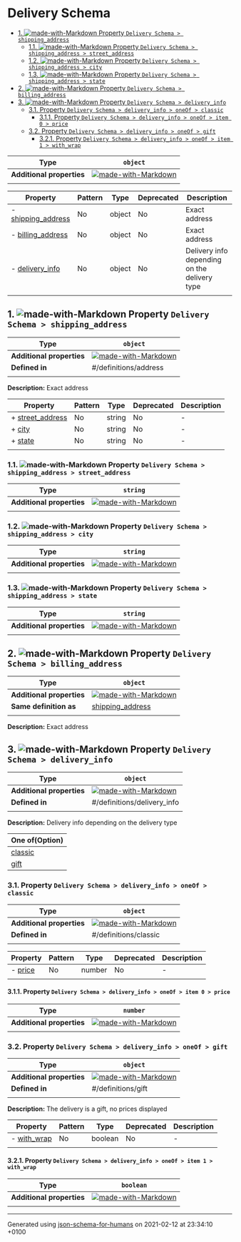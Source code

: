 # Delivery Schema

- [1. ![made-with-Markdown](https://img.shields.io/badge/Optional-yellow) Property `Delivery Schema > shipping_address`](#shipping_address)
  - [1.1. ![made-with-Markdown](https://img.shields.io/badge/Required-blue) Property `Delivery Schema > shipping_address > street_address`](#shipping_address_street_address)
  - [1.2. ![made-with-Markdown](https://img.shields.io/badge/Required-blue) Property `Delivery Schema > shipping_address > city`](#shipping_address_city)
  - [1.3. ![made-with-Markdown](https://img.shields.io/badge/Required-blue) Property `Delivery Schema > shipping_address > state`](#shipping_address_state)
- [2. ![made-with-Markdown](https://img.shields.io/badge/Optional-yellow) Property `Delivery Schema > billing_address`](#billing_address)
- [3. ![made-with-Markdown](https://img.shields.io/badge/Optional-yellow) Property `Delivery Schema > delivery_info`](#delivery_info)
  - [3.1. Property `Delivery Schema > delivery_info > oneOf > classic`](#delivery_info_oneOf_i0)
    - [3.1.1. Property `Delivery Schema > delivery_info > oneOf > item 0 > price`](#delivery_info_oneOf_i0_price)
  - [3.2. Property `Delivery Schema > delivery_info > oneOf > gift`](#delivery_info_oneOf_i1)
    - [3.2.1. Property `Delivery Schema > delivery_info > oneOf > item 1 > with_wrap`](#delivery_info_oneOf_i1_with_wrap)

| Type | `object` |
| ---- | --- |
| **Additional properties** |[![made-with-Markdown](https://img.shields.io/badge/Any%20type-allowed-green)](# "Additional Properties of any type are allowed.")|
|  |  |

| Property | Pattern | Type | Deprecated | Description |
| -------- | ------- | ---- | ---------- | ----------- |
|-  [shipping_address](#shipping_address)|No|object|No|Exact address|
|-  [billing_address](#billing_address)|No|object|No|Exact address|
|-  [delivery_info](#delivery_info)|No|object|No|Delivery info depending on the delivery type|
|  |  |  |  |  |

## <a name="shipping_address"></a>1. ![made-with-Markdown](https://img.shields.io/badge/Optional-yellow) Property `Delivery Schema > shipping_address`

| Type | `object` |
| ---- | --- |
| **Additional properties** |[![made-with-Markdown](https://img.shields.io/badge/Any%20type-allowed-green)](# "Additional Properties of any type are allowed.")|
| **Defined in** | #/definitions/address |
|  |  |

**Description:** Exact address

| Property | Pattern | Type | Deprecated | Description |
| -------- | ------- | ---- | ---------- | ----------- |
|+  [street_address](#shipping_address_street_address)|No|string|No|-|
|+  [city](#shipping_address_city)|No|string|No|-|
|+  [state](#shipping_address_state)|No|string|No|-|
|  |  |  |  |  |

### <a name="shipping_address_street_address"></a>1.1. ![made-with-Markdown](https://img.shields.io/badge/Required-blue) Property `Delivery Schema > shipping_address > street_address`

| Type | `string` |
| ---- | --- |
| **Additional properties** |[![made-with-Markdown](https://img.shields.io/badge/Any%20type-allowed-green)](# "Additional Properties of any type are allowed.")|
|  |  |

### <a name="shipping_address_city"></a>1.2. ![made-with-Markdown](https://img.shields.io/badge/Required-blue) Property `Delivery Schema > shipping_address > city`

| Type | `string` |
| ---- | --- |
| **Additional properties** |[![made-with-Markdown](https://img.shields.io/badge/Any%20type-allowed-green)](# "Additional Properties of any type are allowed.")|
|  |  |

### <a name="shipping_address_state"></a>1.3. ![made-with-Markdown](https://img.shields.io/badge/Required-blue) Property `Delivery Schema > shipping_address > state`

| Type | `string` |
| ---- | --- |
| **Additional properties** |[![made-with-Markdown](https://img.shields.io/badge/Any%20type-allowed-green)](# "Additional Properties of any type are allowed.")|
|  |  |

## <a name="billing_address"></a>2. ![made-with-Markdown](https://img.shields.io/badge/Optional-yellow) Property `Delivery Schema > billing_address`

| Type | `object` |
| ---- | --- |
| **Additional properties** |[![made-with-Markdown](https://img.shields.io/badge/Any%20type-allowed-green)](# "Additional Properties of any type are allowed.")|
| **Same definition as** | [shipping_address](#shipping_address) |
|  |  |

**Description:** Exact address

## <a name="delivery_info"></a>3. ![made-with-Markdown](https://img.shields.io/badge/Optional-yellow) Property `Delivery Schema > delivery_info`

| Type | `object` |
| ---- | --- |
| **Additional properties** |[![made-with-Markdown](https://img.shields.io/badge/Any%20type-allowed-green)](# "Additional Properties of any type are allowed.")|
| **Defined in** | #/definitions/delivery_info |
|  |  |

**Description:** Delivery info depending on the delivery type

| One of(Option) | 
| ---- |
| [classic](#delivery_info_oneOf_i0) |
| [gift](#delivery_info_oneOf_i1) |
### <a name="delivery_info_oneOf_i0"></a>3.1. Property `Delivery Schema > delivery_info > oneOf > classic`

| Type | `object` |
| ---- | --- |
| **Additional properties** |[![made-with-Markdown](https://img.shields.io/badge/Any%20type-allowed-green)](# "Additional Properties of any type are allowed.")|
| **Defined in** | #/definitions/classic |
|  |  |

| Property | Pattern | Type | Deprecated | Description |
| -------- | ------- | ---- | ---------- | ----------- |
|-  [price](#delivery_info_oneOf_i0_price)|No|number|No|-|
|  |  |  |  |  |

#### <a name="delivery_info_oneOf_i0_price"></a>3.1.1. Property `Delivery Schema > delivery_info > oneOf > item 0 > price`

| Type | `number` |
| ---- | --- |
| **Additional properties** |[![made-with-Markdown](https://img.shields.io/badge/Any%20type-allowed-green)](# "Additional Properties of any type are allowed.")|
|  |  |

### <a name="delivery_info_oneOf_i1"></a>3.2. Property `Delivery Schema > delivery_info > oneOf > gift`

| Type | `object` |
| ---- | --- |
| **Additional properties** |[![made-with-Markdown](https://img.shields.io/badge/Any%20type-allowed-green)](# "Additional Properties of any type are allowed.")|
| **Defined in** | #/definitions/gift |
|  |  |

**Description:** The delivery is a gift, no prices displayed

| Property | Pattern | Type | Deprecated | Description |
| -------- | ------- | ---- | ---------- | ----------- |
|-  [with_wrap](#delivery_info_oneOf_i1_with_wrap)|No|boolean|No|-|
|  |  |  |  |  |

#### <a name="delivery_info_oneOf_i1_with_wrap"></a>3.2.1. Property `Delivery Schema > delivery_info > oneOf > item 1 > with_wrap`

| Type | `boolean` |
| ---- | --- |
| **Additional properties** |[![made-with-Markdown](https://img.shields.io/badge/Any%20type-allowed-green)](# "Additional Properties of any type are allowed.")|
|  |  |

----------------------------------------------------------------------------------------------------------------------------
Generated using [json-schema-for-humans](https://github.com/coveooss/json-schema-for-humans) on 2021-02-12 at 23:34:10 +0100
